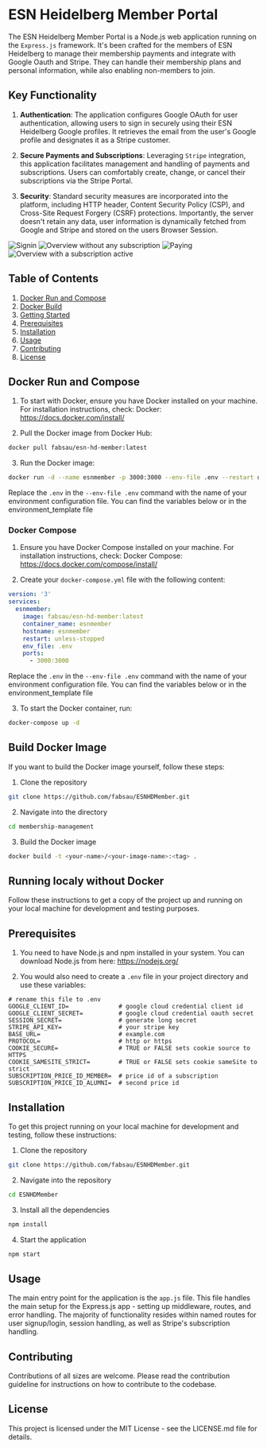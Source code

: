 # ESN Heidelberg Member Portal
The ESN Heidelberg Member Portal is a Node.js web application running on the `Express.js` framework. It's been crafted for the members of ESN Heidelberg to manage their membership payments and integrate with Google Oauth and Stripe. They can handle their membership plans and personal information, while also enabling non-members to join.

## Key Functionality

1. **Authentication**: The application configures Google OAuth for user authentication, allowing users to sign in securely using their ESN Heidelberg Google profiles. It retrieves the email from the user's Google profile and designates it as a Stripe customer.

2. **Secure Payments and Subscriptions**: Leveraging `Stripe` integration, this application facilitates management and handling of payments and subscriptions. Users can comfortably create, change, or cancel their subscriptions via the Stripe Portal.

3. **Security**: Standard security measures are incorporated into the platform, including HTTP header, Content Security Policy (CSP), and Cross-Site Request Forgery (CSRF) protections. Importantly, the server doesn't retain any data, user information is dynamically fetched from Google and Stripe and stored on the users Browser Session.

![Signin](https://screen.sauna.re/pora0/xumonADo49.png)
![Overview without any subscription](https://screen.sauna.re/pora0/NivUsoHO73.png)
![Paying](https://screen.sauna.re/pora0/kOYiBaPi36.png)
![Overview with a subscription active](https://screen.sauna.re/pora0/siDaCoGE71.png)

## Table of Contents

1. [Docker Run and Compose](#docker-run-compose)
2. [Docker Build](#docker-build)
3. [Getting Started](#getting-started)
4. [Prerequisites](#prerequisites)
5. [Installation](#install)
6. [Usage](#usage)
7. [Contributing](#contributing)
8. [License](#license)

## Docker Run and Compose <a name="docker-run-compose"></a>

1. To start with Docker, ensure you have Docker installed on your machine. For installation instructions, check: Docker: https://docs.docker.com/install/

2. Pull the Docker image from Docker Hub:

```bash
docker pull fabsau/esn-hd-member:latest
```
3. Run the Docker image:

```bash
docker run -d --name esnmember -p 3000:3000 --env-file .env --restart unless-stopped fabsau/esn-hd-member:latest
```
Replace the `.env` in the `--env-file .env` command with the name of your environment configuration file. You can find the variables below or in the environment_template file

### Docker Compose

1. Ensure you have Docker Compose installed on your machine. For installation instructions, check: Docker Compose: https://docs.docker.com/compose/install/

2. Create your `docker-compose.yml` file with the following content:

```YAML
version: '3'
services:
  esnmember:  
    image: fabsau/esn-hd-member:latest
    container_name: esnmember
    hostname: esnmember
    restart: unless-stopped
    env_file: .env 
    ports: 
      - 3000:3000
```
Replace the `.env` in the `--env-file .env` command with the name of your environment configuration file. You can find the variables below or in the environment_template file

3. To start the Docker container, run:

```bash
docker-compose up -d
```

## Build Docker Image <a name="docker-build"></a>

If you want to build the Docker image yourself, follow these steps:

1. Clone the repository

```bash
git clone https://github.com/fabsau/ESNHDMember.git
```

2. Navigate into the directory

```bash
cd membership-management
```

3. Build the Docker image

```bash
docker build -t <your-name>/<your-image-name>:<tag> .
```

## Running localy without Docker <a name="getting-started"></a>

Follow these instructions to get a copy of the project up and running on your local machine for development and testing purposes.

## Prerequisites <a name="prerequisites"></a>

1. You need to have Node.js and npm installed in your system. You can download Node.js from here: https://nodejs.org/

2. You would also need to create a `.env` file in your project directory and use these variables:

```
# rename this file to .env
GOOGLE_CLIENT_ID=              # google cloud credential client id
GOOGLE_CLIENT_SECRET=          # google cloud credential oauth secret
SESSION_SECRET=                # generate long secret
STRIPE_API_KEY=                # your stripe key
BASE_URL=                      # example.com
PROTOCOL=                      # http or https
COOKIE_SECURE=                 # TRUE or FALSE sets cookie source to HTTPS
COOKIE_SAMESITE_STRICT=        # TRUE or FALSE sets cookie sameSite to strict
SUBSCRIPTION_PRICE_ID_MEMBER=  # price id of a subscription
SUBSCRIPTION_PRICE_ID_ALUMNI=  # second price id
```

## Installation <a name="install"></a>

To get this project running on your local machine for development and testing, follow these instructions:

1. Clone the repository

```bash
git clone https://github.com/fabsau/ESNHDMember.git
```

2. Navigate into the repository

```bash
cd ESNHDMember
```

3. Install all the dependencies

```bash
npm install
```

4. Start the application

```bash
npm start
```

## Usage <a name="usage"></a>

The main entry point for the application is the `app.js` file. This file handles the main setup for the Express.js app - setting up middleware, routes, and error handling. The majority of functionality resides within named routes for user signup/login, session handling, as well as Stripe's subscription handling.

## Contributing <a name="contributing"></a>

Contributions of all sizes are welcome. Please read the contribution guideline for instructions on how to contribute to the codebase.

## License <a name="license"></a>

This project is licensed under the MIT License - see the LICENSE.md file for details.